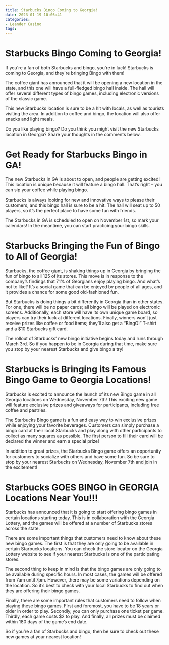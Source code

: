```yaml
---
title: Starbucks Bingo Coming to Georgia!
date: 2023-01-19 10:05:41
categories:
- Leander Casino
tags:
---
```



#  Starbucks Bingo Coming to Georgia!

If you're a fan of both Starbucks and bingo, you're in luck! Starbucks is coming to Georgia, and they're bringing Bingo with them!

The coffee giant has announced that it will be opening a new location in the state, and this one will have a full-fledged bingo hall inside. The hall will offer several different types of bingo games, including electronic versions of the classic game.

This new Starbucks location is sure to be a hit with locals, as well as tourists visiting the area. In addition to coffee and bingo, the location will also offer snacks and light meals.

Do you like playing bingo? Do you think you might visit the new Starbucks location in Georgia? Share your thoughts in the comments below.

#  Get Ready for Starbucks Bingo in GA!

The new Starbucks in GA is about to open, and people are getting excited! This location is unique because it will feature a bingo hall. That’s right – you can sip your coffee while playing bingo.

Starbucks is always looking for new and innovative ways to please their customers, and this bingo hall is sure to be a hit. The hall will seat up to 50 players, so it’s the perfect place to have some fun with friends.

The Starbucks in GA is scheduled to open on November 1st, so mark your calendars! In the meantime, you can start practicing your bingo skills.

#  Starbucks Bringing the Fun of Bingo to All of Georgia!

Starbucks, the coffee giant, is shaking things up in Georgia by bringing the fun of bingo to all 125 of its stores. This move is in response to the company’s findings that 71% of Georgians enjoy playing bingo. And what’s not to like? It’s a social game that can be enjoyed by people of all ages, and it provides a chance for some good old-fashioned fun.

But Starbucks is doing things a bit differently in Georgia than in other states. For one, there will be no paper cards; all bingo will be played on electronic screens. Additionally, each store will have its own unique game board, so players can try their luck at different locations. Finally, winners won’t just receive prizes like coffee or food items; they’ll also get a “BingO!” T-shirt and a $10 Starbucks gift card.

The rollout of Starbucks’ new bingo initiative begins today and runs through March 3rd. So if you happen to be in Georgia during that time, make sure you stop by your nearest Starbucks and give bingo a try!

#  Starbucks is Bringing its Famous Bingo Game to Georgia Locations!

Starbucks is excited to announce the launch of its new Bingo game in all Georgia locations on Wednesday, November 7th! This exciting new game will feature exclusive prizes and giveaways for participants, including free coffee and pastries.

The Starbucks Bingo game is a fun and easy way to win exclusive prizes while enjoying your favorite beverages. Customers can simply purchase a bingo card at their local Starbucks and play along with other participants to collect as many squares as possible. The first person to fill their card will be declared the winner and earn a special prize!

In addition to great prizes, the Starbucks Bingo game offers an opportunity for customers to socialize with others and have some fun. So be sure to stop by your nearest Starbucks on Wednesday, November 7th and join in the excitement!

#  Starbucks GOES BINGO in GEORGIA Locations Near You!!!

Starbucks has announced that it is going to start offering bingo games in certain locations starting today. This is in collaboration with the Georgia Lottery, and the games will be offered at a number of Starbucks stores across the state.

There are some important things that customers need to know about these new bingo games. The first is that they are only going to be available in certain Starbucks locations. You can check the store locator on the Georgia Lottery website to see if your nearest Starbucks is one of the participating stores.

The second thing to keep in mind is that the bingo games are only going to be available during specific hours. In most cases, the games will be offered from 7am until 7pm. However, there may be some variations depending on the location. So it’s best to check with your local Starbucks to find out when they are offering their bingo games.

Finally, there are some important rules that customers need to follow when playing these bingo games. First and foremost, you have to be 18 years or older in order to play. Secondly, you can only purchase one ticket per game. Thirdly, each game costs $2 to play. And finally, all prizes must be claimed within 180 days of the game’s end date.

So if you’re a fan of Starbucks and bingo, then be sure to check out these new games at your nearest location!